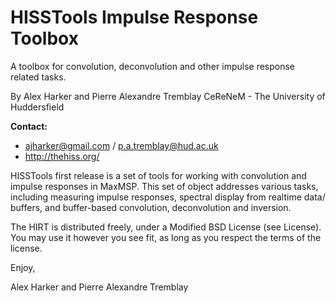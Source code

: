 HISSTools Impulse Response Toolbox
==================================

A toolbox for convolution, deconvolution and other impulse response related tasks.

By Alex Harker and Pierre Alexandre Tremblay
CeReNeM - The University of Huddersfield

**Contact:**

* ajharker@gmail.com / p.a.tremblay@hud.ac.uk
* http://thehiss.org/
			
HISSTools first release is a set of tools for working with convolution and impulse responses in MaxMSP. This set of object addresses various tasks, including measuring impulse responses, spectral display from realtime data/ buffers, and buffer-based convolution, deconvolution and inversion.

The HIRT is distributed freely, under a Modified BSD License (see License). You may use it however you see fit, as long as you respect the terms of the license.

Enjoy,

Alex Harker and Pierre Alexandre Tremblay
